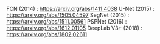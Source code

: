 FCN (2014) : https://arxiv.org/abs/1411.4038
U-Net (2015) : https://arxiv.org/abs/1505.04597
SegNet (2015) : https://arxiv.org/abs/1511.00561
PSPNet (2016) : https://arxiv.org/abs/1612.01105
DeepLab V3+ (2018) : https://arxiv.org/abs/1802.02611
